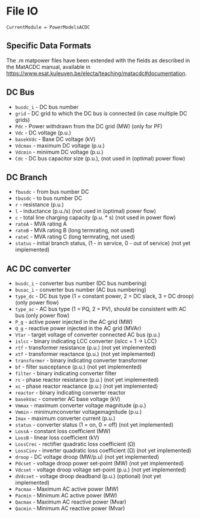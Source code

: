 # File IO

```@meta
CurrentModule = PowerModelsACDC
```

## Specific Data Formats
The .m matpower files have been extended with the fields as described in the MatACDC manual, available in https://www.esat.kuleuven.be/electa/teaching/matacdc#documentation.


## DC Bus
- `busdc_i`   - DC bus number
- `grid`      - DC grid to which the DC bus is connected (in case multiple DC grids)
- `Pdc`       - Power withdrawn from the DC grid (MW) (only for PF)
- `Vdc`       - DC voltage (p.u.)
- `basekVdc`  - Base DC voltage (kV)
- `Vdcmax`    - maximum DC voltage (p.u.)
- `Vdcmin`    - minimum DC voltage (p.u.)
- `Cdc`       - DC bus capacitor size (p.u.), (not used in (optimal) power flow)


## DC Branch
- `fbusdc`  - from bus number DC
- `tbusdc`  - to bus number DC
- `r`       - resistance (p.u.)
- `l`       - inductance (p.u./s) (not used in (optimal) power flow)
- `c`       - total line charging capacity (p.u. * s) (not used in power flow)
- `rateA`   - MVA rating A
- `rateB`   - MVA rating B (long termrating, not used)
- `rateC`   - MVA rating C (long termrating, not used)
- `status`  - initial branch status, (1 - in service, 0 - out of service) (not yet implemented)


## AC DC converter
- `busdc_i`     - converter bus number (DC bus numbering)
- `busac_i`     - converter bus number (AC bus numbering)  
- `type_dc`     - DC bus type (1 = constant power, 2 = DC slack, 3 = DC droop) (only power flow)  
- `type_ac`     - AC bus type (1 = PQ, 2 = PV), should be consistent with AC bus  (only power flow)  
- `P_g`         - active power injected in the AC grid (MW)
- `Q_g`         - reactive power injected in the AC grid (MVAr)    
- `Vtar`        - target voltage of converter connected AC bus (p.u.)
- `islcc`       - binary indicating LCC converter (islcc = 1 -> LCC)
- `rtf`         - transformer resistance (p.u.) (not yet implemented)
- `xtf`         - transformer reactance (p.u.) (not yet implemented)
- `transformer` - binary indicating converter transformer    
- `bf`          - filter susceptance (p.u.) (not yet implemented)
- `filter`      - binary indicating converter filter
- `rc`          - phase reactor resistance (p.u.) (not yet implemented)   
- `xc`          - phase reactor reactance (p.u.) (not yet implemented)
- `reactor`     - binary indicating converter reactor
- `basekVac`    - converter AC base voltage (kV)    
- `Vmmax`       - maximum converter voltage magnitude (p.u.)   
- `Vmmin`       - minimumconverter voltagemagnitude (p.u.)   
- `Imax`        - maximum converter current (p.u.)   
- `status`      - converter status (1 = on, 0 = off) (not yet implemented)
- `LossA`       - constant loss coefficient (MW)
- `LossB`       - linear loss coefficient (kV)
- `LossCrec`    - rectifier quadratic loss coefficient (Ω­)
- `LossCinv`    - inverter quadratic loss coefficient (Ω­) (not yet implemented)
- `droop`       - DC voltage droop (MW/p.u) (not yet implemented)      
- `Pdcset`      - voltage droop power set-point (MW)  (not yet implemented)
- `Vdcset`      - voltage droop voltage set-point (p.u.) (not yet implemented)
- `dVdcset`     - voltage droop deadband (p.u.) (optional) (not yet implemented)
- `Pacmax`      - Maximum AC active power (MW)
- `Pacmin`      - Minimum AC active power (MW)
- `Qacmax`      - Maximum AC reactive power (Mvar)
- `Qacmin`      - Minimum AC reactive power (Mvar)
